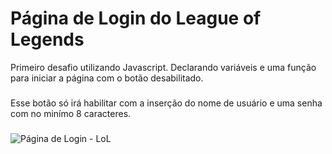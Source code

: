 # Página de Login do League of Legends
Primeiro desafio utilizando Javascript.
Declarando variáveis e uma função para iniciar a página com o botão desabilitado.
###
Esse botão só irá habilitar com a inserção do nome de usuário e uma senha com no minímo 8 caracteres.
###
 ![Página de Login - LoL](https://i.imgur.com/L7LAbgw.png)
